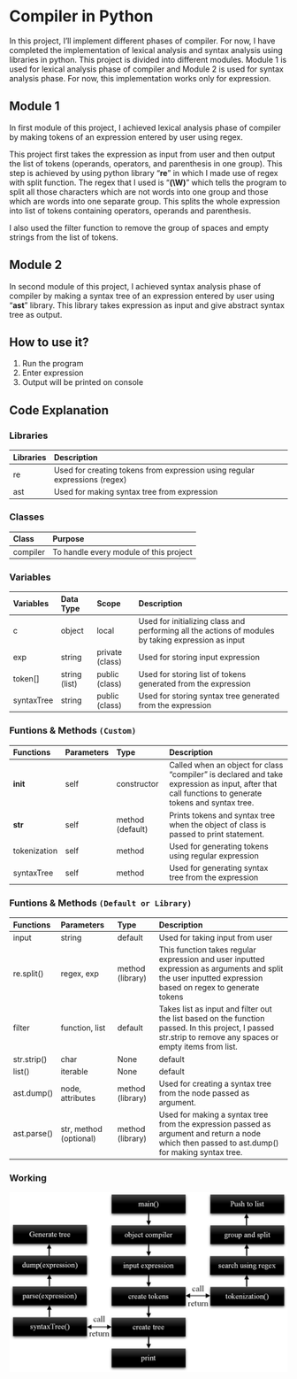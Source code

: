 # Compiler in Python
In this project, I’ll implement different phases of compiler. 
For now, I have completed the implementation of lexical analysis 
and syntax analysis using libraries in python. This project is 
divided into different modules. Module 1 is used for lexical 
analysis phase of compiler and Module 2 is used for syntax 
analysis phase. For now, this implementation works only for expression.

## Module 1
In first module of this project, I achieved lexical analysis phase of compiler by making tokens of an expression entered by user using regex. 

This project first takes the expression as input from user and then output the list of tokens (operands, operators, and parenthesis in one group). This step is achieved by using python library “**re**” in which I made use of regex with split function. The regex that I used is “**(\W)**” which tells the program to split all those characters which are not words into one group and those which are words into one separate group. This splits the whole expression into list of tokens containing operators, operands and parenthesis. 

I also used the filter function to remove the group of spaces and empty strings from the list of tokens.

## Module 2
In second module of this project, I achieved syntax analysis phase of compiler by making a syntax tree of an expression entered by user using “**ast**” library. This library takes expression as input and give abstract syntax tree as output. 

## How to use it?
1. Run the program
2. Enter expression
3. Output will be printed on console

## Code Explanation
### Libraries
|Libraries|Description|
|:----|:----|
|re|Used for creating tokens from expression using regular expressions (regex)|
|ast|Used for making syntax tree from expression|

### Classes
|Class|Purpose|
|:----|:----|
|compiler|To handle every module of this project|

### Variables
|Variables|Data Type|Scope|Description|
|:----|:----|:----|:----|
|c|object|local|Used for initializing class and performing all the actions of modules by taking expression as input|
|exp|string|private (class)|Used for storing input expression|
|token[]|string (list)|public (class)|Used for storing list of tokens generated from the expression|
|syntaxTree|string|public (class)|Used for storing syntax tree generated from the expression|

### Funtions & Methods `(Custom)`
|Functions|Parameters|Type|Description|
|:----|:----|:----|:----|
|__init__|self|constructor|Called when an object for class “compiler” is declared and take expression as input, after that call functions to generate tokens and syntax tree.|
|__str__|self|method (default)|Prints tokens and syntax tree when the object of class is passed to print statement.|
|tokenization|self|method|Used for generating tokens using regular expression|
|syntaxTree|self|method|Used for generating syntax tree from the expression|


### Funtions & Methods `(Default or Library)`
|Functions|Parameters|Type|Description|
|:----|:----|:----|:----|
|input|string|default|Used for taking input from user|
|re.split()|regex, exp|method (library)|This function takes regular expression and user inputted expression as arguments and split the user inputted expression based on regex to generate tokens|
|filter|function, list|default|Takes list as input and filter out the list based on the function passed. In this project, I passed str.strip to remove any spaces or empty items from list.|
|str.strip()|char | None|default|Used to remove whitespaces or specific characters from the beginning and end of the string.|
|list()|iterable | None|default|Generates list from the argument passed or else create empty list.|
|ast.dump()|node, attributes|method (library)|Used for creating a syntax tree from the node passed as argument.|
|ast.parse()|str, method (optional)|method (library)|Used for making a syntax tree from the expression passed as argument and return a node which then passed to ast.dump() for making syntax tree.|

### Working
![Flow Chart](https://github.com/aa22dev/compiler/blob/main/img/diagram.png?raw=true)
